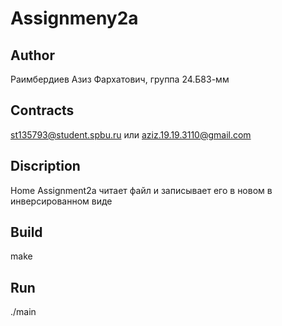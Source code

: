 # Assignmeny2a
## Author
Раимбердиев Азиз Фархатович, группа 24.Б83-мм
## Contracts
st135793@student.spbu.ru или  aziz.19.19.3110@gmail.com
## Discription
Home Assignment2a читает файл и записывает его в новом в инверсированном виде
## Build
make
## Run
./main